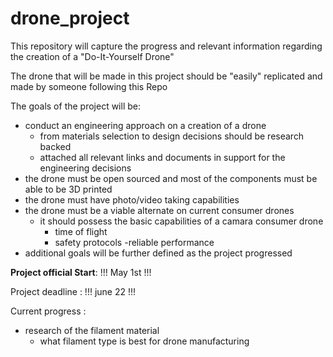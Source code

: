 # drone_project

This repository will capture the progress and relevant information regarding the creation of a "Do-It-Yourself Drone"

The drone that will be made in this project should be "easily" replicated and made by someone following this Repo


The goals of the project will be: 
- conduct an engineering approach on a creation of a drone 
     - from materials selection to design decisions should be research backed
     - attached all relevant links and documents in support for the engineering decisions
- the drone must be open sourced and most of the components must be able to be 3D printed 
- the drone must have photo/video taking capabilities
- the drone must be a viable alternate on current consumer drones
     - it should possess the basic capabilities of a camara consumer drone
        - time of flight 
        - safety protocols 
        -reliable performance
- additional goals will be further defined as the project progressed 


**Project official Start**:
!!! May 1st !!!

Project deadline : 
!!! june 22 !!!

Current progress :
- research of the filament material 
  - what filament type is best for drone manufacturing 
  
  
